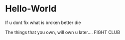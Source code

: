 # Hello-World
If u dont fix what is broken better die

The things that you own, will own u later....
FIGHT CLUB
